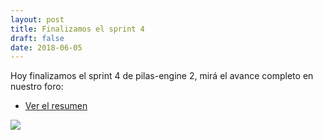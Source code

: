 ```yaml
---
layout: post
title: Finalizamos el sprint 4
draft: false
date: 2018-06-05
---
```


Hoy finalizamos el sprint 4 de pilas-engine 2, mirá el avance completo en
nuestro foro:

* [Ver el resumen](http://foro.pilas-engine.com.ar/t/resumen-del-sprint-04/1401)

![](/noticias/sprint-04.png)
